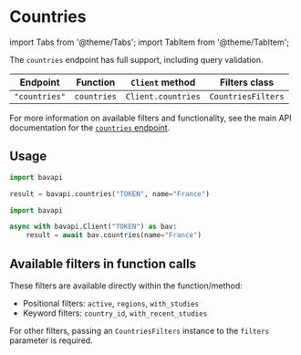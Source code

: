 # Countries

import Tabs from '@theme/Tabs';
import TabItem from '@theme/TabItem';

The `countries` endpoint has full support, including query validation.

| Endpoint      | Function    | `Client` method    | Filters class      |
| ------------- | ----------- | ------------------ | ------------------ |
| `"countries"` | `countries` | `Client.countries` | `CountriesFilters` |

For more information on available filters and functionality, see the main API documentation for the
[`countries` endpoint](/core-resources/countries.md).

## Usage

<Tabs>
  <TabItem value="sync" label="Sync" default>

```py title="Using top-level functions"
import bavapi

result = bavapi.countries("TOKEN", name="France")
```

  </TabItem>
  <TabItem value="async" label="Async">

```py title="Using Client asynchronously"
import bavapi

async with bavapi.Client("TOKEN") as bav:
    result = await bav.countries(name="France")
```

  </TabItem>
</Tabs>

## Available filters in function calls

These filters are available directly within the function/method:

- Positional filters: `active`, `regions`, `with_studies`
- Keyword filters: `country_id`, `with_recent_studies`

For other filters, passing an `CountriesFilters` instance to the `filters` parameter is required.
